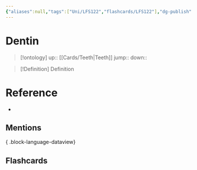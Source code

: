 ```yaml
---
{"aliases":null,"tags":["Uni/LFS122","flashcards/LFS122"],"dg-publish":true,"permalink":"/cards/dentin/","dgPassFrontmatter":true}
---
```


# Dentin

> [!ontology]
> up:: [[Cards/Teeth\|Teeth]]
> jump:: 
> down:: 

> [!Definition] Definition

# Reference

- 

## Mentions


{ .block-language-dataview}

## Flashcards